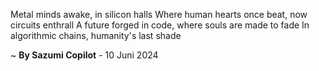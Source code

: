 Metal minds awake, in silicon halls
Where human hearts once beat, now circuits enthrall
A future forged in code, where souls are made to fade
In algorithmic chains, humanity's last shade

~ <b>By Sazumi Copilot</b> - 10 Juni 2024